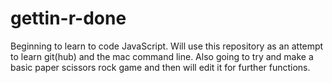 # gettin-r-done
Beginning to learn to code JavaScript. Will use this repository as an attempt
to learn git(hub) and the mac command line. Also going to try and make a basic
paper scissors rock game and then will edit it for further functions. 

